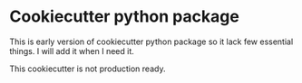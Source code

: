 # Cookiecutter python package

This is early version of cookiecutter python package so it lack few essential things.
I will add it when I need it.

This cookiecutter is not production ready.
 